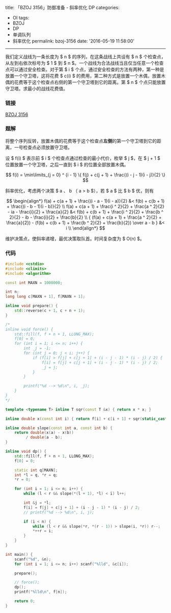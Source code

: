 title: 「BZOJ 3156」防御准备 - 斜率优化 DP
categories:
  - OI
tags:
  - BZOJ
  - DP
  - 单调队列
  - 斜率优化
permalink: bzoj-3156
date: '2016-05-19 11:58:00'
---

我们定义战线为一条长度为 $ n $ 的序列，在这条战线上共设有 $ n $ 个检查点，从左到右依次标号为 $ 1 $ 到 $ n $。一个战线为合法战线当且仅当任意一个检查点可以通过安全检查。对于第 $ i $ 个点，通过安全检查的方法有两种，第一种是放置一个守卫塔，这将花费 $ c(i) $ 的费用，第二种方式是放置一个木偶，放置木偶的花费等于这个检查点右侧的第一个守卫塔到它的距离。第 $ n $ 个点只能放置守卫塔。求最小的战线花费值。

<!-- more -->

### 链接

[BZOJ 3156](http://www.lydsy.com/JudgeOnline/problem.php?id=3156)

### 题解

将整个序列反转，放置木偶的花费等于这个检查点**左侧**的第一个守卫塔到它的距离，一号检查点必须放置守卫塔。

设 $ f(i) $ 表示前 $ i $ 个检查点通过检查的最小代价，枚举 $ j $，在 $ j + 1 $ 位置放置一个守卫塔，之后一直到 $ i $ 的位置全部放置木偶。

$$ f(i) = \min\limits_{j = 0} ^ {i - 1} \{ f(j) + c(j + 1) + \frac{(i - j - 1)(i - j)}{2} \} $$

斜率优化，考虑两个决策 $ a $、$ b $（$ a > b $），若 $ a $ 比 $ b $ 优，则有

$$ \begin{align*} f(a) + c(a + 1) + \frac{(i - a - 1)(i - a)}{2} &< f(b) + c(b + 1) + \frac{(i - b - 1)(i - b)}{2} \\ f(a) + c(a + 1) + \frac{i ^ 2}{2} + \frac{a ^ 2}{2} - ia - \frac{i}{2} + \frac{a}{2} &< f(b) + c(b + 1) + \frac{i ^ 2}{2} + \frac{b ^ 2}{2} - ib - \frac{i}{2} + \frac{b}{2} \\ { (f(a) + c(a + 1) + \frac{a ^ 2}{2} + \frac{a}{2}) - (f(b) + c(b + 1) + \frac{b ^ 2}{2} + \frac{b}{2}) \over a - b } &< i \\ \end{align*} $$

维护决策点，使斜率递增，最优决策取队首。时间复杂度为 $ O(n) $。

### 代码

```cpp
#include <cstdio>
#include <climits>
#include <algorithm>

const int MAXN = 1000000;

int n;
long long c[MAXN + 1], f[MAXN + 1];

inline void prepare() {
    std::reverse(c + 1, c + n + 1);
}

/*
inline void force() {
    std::fill(f, f + n + 1, LLONG_MAX);
    f[0] = 0;
    for (int i = 1; i <= n; i++) {
        int _j = -1;
        for (int j = 0; j < i; j++) {
            if (f[i] > f[j] + c[j + 1] + (i - j - 1) * (i - j) / 2) {
                f[i] = f[j] + c[j + 1] + (i - j - 1) * (i - j) / 2;
                _j = j;
            }
        }

        printf("%d --> %d\n", i, _j);
    }
}
*/

template <typename T> inline T sqr(const T &x) { return x * x; }

inline double x(const int i) { return f[i] + c[i + 1] + sqr(static_cast<long long>(i)) * 0.5 + i * 0.5; }

inline double slope(const int a, const int b) {
    return double(x(a) - x(b))
         / double(a - b);
}

inline void dp() {
    std::fill(f, f + n + 1, LLONG_MAX);
    f[0] = 0;

    static int q[MAXN];
    int *l = q, *r = q;
    *r = 0;

    for (int i = 1; i <= n; i++) {
        while (l < r && slope(*(l + 1), *l) < i) l++;

        int &j = *l;
        f[i] = f[j] + c[j + 1] + (i - j - 1) * (i - j) / 2;
        // printf("%d --> %d\n", i, j);

        if (i < n) {
            while (l < r && slope(*r, *(r - 1)) > slope(i, *r)) r--;
            *++r = i;
        }
    }
}

int main() {
    scanf("%d", &n);
    for (int i = 1; i <= n; i++) scanf("%lld", &c[i]);

    prepare();

    // force();
    dp();
    printf("%lld\n", f[n]);

    return 0;
}
```